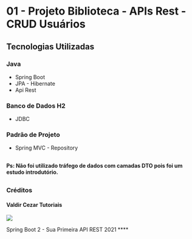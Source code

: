 # 01 - Projeto Biblioteca - APIs Rest - CRUD Usuários

## Tecnologias Utilizadas
### Java
  - Spring Boot
  - JPA - Hibernate
  - Api Rest
  
### Banco de Dados H2
  - JDBC
  
### Padrão de Projeto
  - Spring MVC - Repository

##

#### Ps: Não foi utilizado tráfego de dados com camadas DTO pois foi um estudo introdutório.

##

### Créditos

#### Valdir Cezar Tutoriais 

<a href="https://www.youtube.com/watch?v=hZbEr5XVL0M&list=PLA8Qj9w4RGkXwPerFo4ZDFEessyNJW1ol" target="_blank"><img src="https://img.shields.io/badge/YouTube-FF0000?style=for-the-badge&logo=youtube&logoColor=white"></a>

Spring Boot 2 - Sua Primeira API REST 2021 ****
